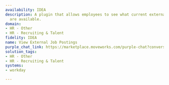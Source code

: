 ```yaml
---
availability: IDEA
description: A plugin that allows employees to see what current external postings
  are available.
domain:
- HR - Other
- HR - Recruiting & Talent
fidelity: IDEA
name: View External Job Postings
purple_chat_link: https://marketplace.moveworks.com/purple-chat?conversation=%7B%22citations%22%3A%5B%7B%22connectorName%22%3A%22workday%22%2C%22citationTitle%22%3A%22External+Job+Postings%22%7D%5D%2C%22messages%22%3A%5B%7B%22role%22%3A%22user%22%2C%22parts%22%3A%5B%7B%22richText%22%3A%22Show+me+all+external+job+postings+in+the+IT+department+on+Workday%22%7D%5D%7D%2C%7B%22role%22%3A%22assistant%22%2C%22parts%22%3A%5B%7B%22reasoningSteps%22%3A%5B%7B%22status%22%3A%22success%22%2C%22richText%22%3A%22Filtering+external+job+postings+in+%3Cb+xmlns%3D%5C%22http%3A%2F%2Fwww.w3.org%2F1999%2Fxhtml%5C%22%3EWorkday%3C%2Fb%3E+by+department%3A+IT%22%7D%5D%7D%2C%7B%22richText%22%3A%22%3Cp+xmlns%3D%5C%22http%3A%2F%2Fwww.w3.org%2F1999%2Fxhtml%5C%22%3EHere+are+a+few+external+job+postings+in+the+IT+department%3A%3C%2Fp%3E%22%7D%2C%7B%22richText%22%3A%22%3Ch3+xmlns%3D%5C%22http%3A%2F%2Fwww.w3.org%2F1999%2Fxhtml%5C%22%3E%3Cb%3E1.IT+Manager%3C%2Fb%3E%3C%2Fh3%3E%3Cp+xmlns%3D%5C%22http%3A%2F%2Fwww.w3.org%2F1999%2Fxhtml%5C%22%3E%3C%2Fp%3E%3Cul+xmlns%3D%5C%22http%3A%2F%2Fwww.w3.org%2F1999%2Fxhtml%5C%22%3E%3Cli%3E%3Cb%3ETitle%3C%2Fb%3E%3A+IT+Manager%3C%2Fli%3E%3Cli%3E%3Cb%3EDescription%3C%2Fb%3E%3A+Manage+IT+infrastructure+and+support+teams.%3C%2Fli%3E%3Cli%3E%3Cb%3ELocation%3C%2Fb%3E%3A+Canberra%3C%2Fli%3E%3Cli%3E%3Cb%3EJob+Type%3C%2Fb%3E%3A+Full-time%3C%2Fli%3E%3Cli%3E%3Cb%3ETime+Type%3C%2Fb%3E%3A+Regular%3C%2Fli%3E%3Cli%3E%3Cb%3ECategory%3C%2Fb%3E%3A+IT%3C%2Fli%3E%3Cli%3E%3Cb%3EOrganization%3C%2Fb%3E%3A+Tech+Solutions+Inc.%3C%2Fli%3E%3Cli%3E%3Cb%3EStart+Date%3C%2Fb%3E%3A+2024-07-01%3C%2Fli%3E%3Cli%3E%3Cb%3EJob+Site%3C%2Fb%3E%3A+workday.com%2Fcareers%3C%2Fli%3E%3C%2Ful%3E%22%7D%2C%7B%22citations%22%3A%5B%7B%22connectorName%22%3A%22workday%22%2C%22citationTitle%22%3A%22Apply+Here%22%7D%5D%7D%2C%7B%22richText%22%3A%22%3Ch3+xmlns%3D%5C%22http%3A%2F%2Fwww.w3.org%2F1999%2Fxhtml%5C%22%3E%3Cb%3E2.+Network+Administrator%3C%2Fb%3E%3C%2Fh3%3E%3Cp+xmlns%3D%5C%22http%3A%2F%2Fwww.w3.org%2F1999%2Fxhtml%5C%22%3E%3C%2Fp%3E%3Cul+xmlns%3D%5C%22http%3A%2F%2Fwww.w3.org%2F1999%2Fxhtml%5C%22%3E%3Cli%3E%3Cb%3ETitle%3C%2Fb%3E%3A+Network+Administrator%3C%2Fli%3E%3Cli%3E%3Cb%3EDescription%3C%2Fb%3E%3A+Maintain+network+security+and+connectivity.%3C%2Fli%3E%3Cli%3E%3Cb%3ELocation%3C%2Fb%3E%3A+Sydney%3C%2Fli%3E%3Cli%3E%3Cb%3EJob+Type%3C%2Fb%3E%3A+Full-time%3C%2Fli%3E%3Cli%3E%3Cb%3ETime+Type%3C%2Fb%3E%3A+Regular%3C%2Fli%3E%3Cli%3E%3Cb%3ECategory%3C%2Fb%3E%3A+IT%3C%2Fli%3E%3Cli%3E%3Cb%3EOrganization%3C%2Fb%3E%3A+Tech+Solutions+Inc.%3C%2Fli%3E%3Cli%3E%3Cb%3EStart+Date%3C%2Fb%3E%3A+2024-08-15%3C%2Fli%3E%3Cli%3E%3Cb%3EJob+Site%3C%2Fb%3E%3A+workday.com%2Fcareers%3C%2Fli%3E%3C%2Ful%3E%22%7D%2C%7B%22citations%22%3A%5B%7B%22connectorName%22%3A%22workday%22%2C%22citationTitle%22%3A%22Apply+Here%22%7D%5D%7D%2C%7B%22richText%22%3A%22%3Cp+xmlns%3D%5C%22http%3A%2F%2Fwww.w3.org%2F1999%2Fxhtml%5C%22%3EThere+may+be+more+jobs+in+IT.+What+would+you+like+to+do+next%3F%3C%2Fp%3E%22%7D%5D%7D%5D%7D
solution_tags:
- HR - Other
- HR - Recruiting & Talent
systems:
- workday

---
```


